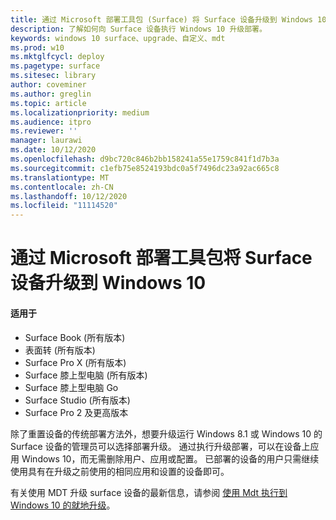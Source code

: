 ```yaml
---
title: 通过 Microsoft 部署工具包 (Surface) 将 Surface 设备升级到 Windows 10
description: 了解如何向 Surface 设备执行 Windows 10 升级部署。
keywords: windows 10 surface、upgrade、自定义、mdt
ms.prod: w10
ms.mktglfcycl: deploy
ms.pagetype: surface
ms.sitesec: library
author: coveminer
ms.author: greglin
ms.topic: article
ms.localizationpriority: medium
ms.audience: itpro
ms.reviewer: ''
manager: laurawi
ms.date: 10/12/2020
ms.openlocfilehash: d9bc720c846b2bb158241a55e1759c841f1d7b3a
ms.sourcegitcommit: c1efb75e8524193bdc0a5f7496dc23a92ac665c8
ms.translationtype: MT
ms.contentlocale: zh-CN
ms.lasthandoff: 10/12/2020
ms.locfileid: "11114520"
---
```

# 通过 Microsoft 部署工具包将 Surface 设备升级到 Windows 10

#### 适用于

- Surface Book (所有版本) 
- 表面转 (所有版本) 
- Surface Pro X (所有版本) 
- Surface 膝上型电脑 (所有版本) 
- Surface 膝上型电脑 Go
- Surface Studio (所有版本) 
- Surface Pro 2 及更高版本

除了重置设备的传统部署方法外，想要升级运行 Windows 8.1 或 Windows 10 的 Surface 设备的管理员可以选择部署升级。 通过执行升级部署，可以在设备上应用 Windows 10，而无需删除用户、应用或配置。 已部署的设备的用户只需继续使用具有在升级之前使用的相同应用和设置的设备即可。 

有关使用 MDT 升级 surface 设备的最新信息，请参阅 [使用 Mdt 执行到 Windows 10 的就地升级](https://docs.microsoft.com/windows/deployment/deploy-windows-mdt/upgrade-to-windows-10-with-the-microsoft-deployment-toolkit)。

